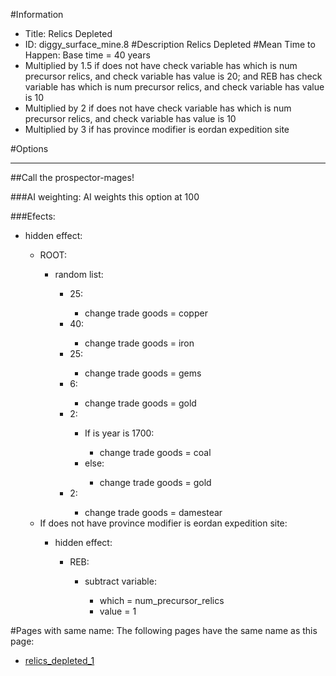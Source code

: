 #Information
 - Title: Relics Depleted
 - ID: diggy_surface_mine.8
#Description
Relics Depleted
#Mean Time to Happen:
Base time = 40 years
 - Multiplied by 1.5 if does not have check variable has which is num precursor relics, and check variable has value is 20; and REB has check variable has which is num precursor relics, and check variable has value is 10
 - Multiplied by 2 if does not have check variable has which is num precursor relics, and check variable has value is 10
 - Multiplied by 3 if has province modifier is eordan expedition site

#Options

___
##Call the prospector-mages!

###AI weighting:
AI weights this option at 100


###Efects:<ul><li>hidden effect:</li><ul><li>ROOT:</li><ul><li>random list:</li><ul><li>25:</li><ul><li>change trade goods = copper</li></ul><li>40:</li><ul><li>change trade goods = iron</li></ul><li>25:</li><ul><li>change trade goods = gems</li></ul><li>6:</li><ul><li>change trade goods = gold</li></ul><li>2:</li><ul><li>If is year is 1700:</li><ul><li>change trade goods = coal</li></ul><li>else:</li><ul><li>change trade goods = gold</li></ul></ul><li>2:</li><ul><li>change trade goods = damestear</li></ul></ul></ul><li>If does not have province modifier is eordan expedition site:</li><ul><li>hidden effect:</li><ul><li>REB:</li><ul><li>subtract variable:</li><ul><li>which = num_precursor_relics</li><li>value = 1</li></ul></ul></ul></ul></ul></ul>


#Pages with same name:
The following pages have the same name as this page:
 - [relics_depleted_1](relics_depleted_1.md)
